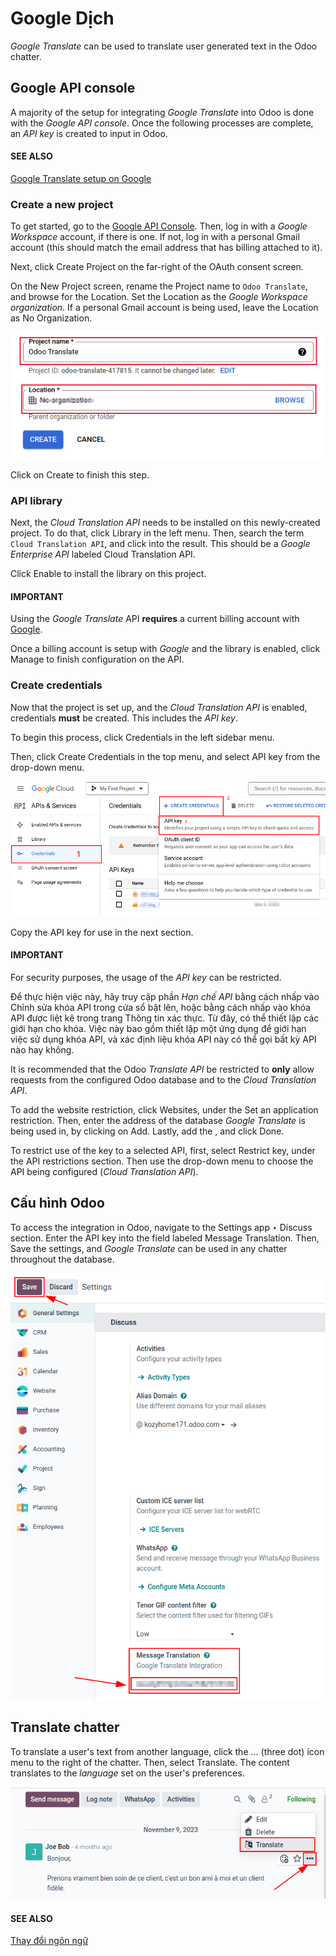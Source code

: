 # Google Dịch

*Google Translate* can be used to translate user generated text in the Odoo chatter.

## Google API console

A majority of the setup for integrating *Google Translate* into Odoo is done with the *Google API
console*. Once the following processes are complete, an *API key* is created to input in Odoo.

#### SEE ALSO
[Google Translate setup on Google](https://cloud.google.com/translate/docs/setup)

### Create a new project

To get started, go to the [Google API Console](https://console.developers.google.com). Then, log
in with a *Google Workspace* account, if there is one. If not, log in with a personal Gmail account
(this should match the email address that has billing attached to it).

Next, click Create Project on the far-right of the OAuth consent screen.

On the New Project screen, rename the Project name to `Odoo Translate`, and
browse for the Location. Set the Location as the *Google Workspace
organization*. If a personal Gmail account is being used, leave the Location as
No Organization.

![Project Name and Location for Google OAuth.](../../../_images/new-project1.png)

Click on Create to finish this step.

### API library

Next, the *Cloud Translation API* needs to be installed on this newly-created project. To do that,
click Library in the left menu. Then, search the term `Cloud Translation API`, and
click into the result. This should be a *Google Enterprise API* labeled Cloud Translation
API.

Click Enable to install the library on this project.

#### IMPORTANT
Using the *Google Translate* API **requires** a current billing account with [Google](https://myaccount.google.com/).

Once a billing account is setup with *Google* and the library is enabled, click Manage
to finish configuration on the API.

### Create credentials

Now that the project is set up, and the *Cloud Translation API* is enabled, credentials **must** be
created. This includes the *API key*.

To begin this process, click Credentials in the left sidebar menu.

Then, click Create Credentials in the top menu, and select API key from the
drop-down menu.

![Create an API key in the Google API console.](../../../_images/api-key.png)

Copy the API key for use in the next section.

#### IMPORTANT
For security purposes, the usage of the *API key* can be restricted.

Để thực hiện việc này, hãy truy cập phần *Hạn chế API* bằng cách nhấp vào Chỉnh sửa khóa API trong cửa sổ bật lên, hoặc bằng cách nhấp vào khóa API được liệt kê trong trang Thông tin xác thực. Từ đây, có thể thiết lập các giới hạn cho khóa. Việc này bao gồm thiết lập một ứng dụng để giới hạn việc sử dụng khóa API, và xác định liệu khóa API này có thể gọi bất kỳ API nào hay không.

It is recommended that the Odoo *Translate API* be restricted to **only** allow requests from the
configured Odoo database and to the *Cloud Translation API*.

To add the website restriction, click Websites, under the Set an
application restriction. Then, enter the address of the database *Google Translate* is being
used in, by clicking on Add. Lastly, add the ,
and click Done.

To restrict use of the key to a selected API, first, select Restrict key, under the
API restrictions section. Then use the drop-down menu to choose the API being
configured (*Cloud Translation API*).

## Cấu hình Odoo

To access the integration in Odoo, navigate to the Settings app ‣ Discuss
section. Enter the API key into the field labeled Message Translation. Then,
Save the settings, and *Google Translate* can be used in any chatter throughout the
database.

![Odoo configuration of the API key from the *Google API Console*.](../../../_images/odoo-config.png)

## Translate chatter

To translate a user's text from another language, click the ... (three dot) icon menu to
the right of the chatter. Then, select Translate. The content translates to the
*language* set on the user's preferences.

![Google Translate present in an Odoo database's chatter.](../../../_images/google-translate.png)

#### SEE ALSO
[Thay đổi ngôn ngữ](../users/language.md#language-install)

